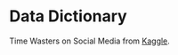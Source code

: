 # Data Dictionary
Time Wasters on Social Media from [Kaggle](https://www.kaggle.com/datasets/muhammadroshaanriaz/time-wasters-on-social-media).